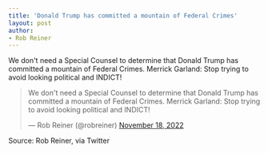 ```yaml
---
title: 'Donald Trump has committed a mountain of Federal Crimes'
layout: post
author:
- Rob Reiner
---
```


We don't need a Special Counsel to determine that Donald Trump has committed a mountain of Federal Crimes. Merrick Garland: Stop trying to avoid looking political and INDICT!

<blockquote class="twitter-tweet"><p lang="en" dir="ltr">We don't need a Special Counsel to determine that Donald Trump has committed a mountain of Federal Crimes. Merrick Garland: Stop trying to avoid looking political and INDICT!</p>&mdash; Rob Reiner (@robreiner) <a href="https://twitter.com/robreiner/status/1593682426529660929?ref_src=twsrc%5Etfw">November 18, 2022</a></blockquote> <script async src="https://platform.twitter.com/widgets.js" charset="utf-8"></script>

Source: Rob Reiner, via Twitter
